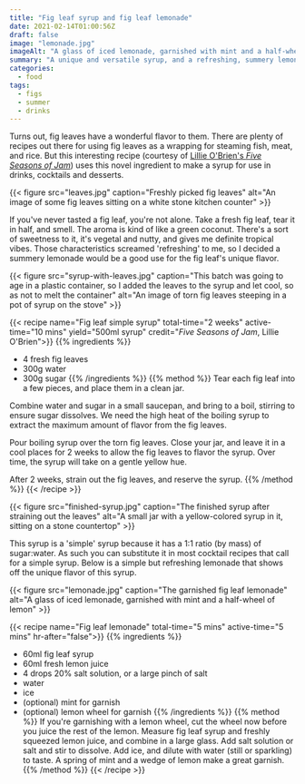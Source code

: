 ```yaml
---
title: "Fig leaf syrup and fig leaf lemonade"
date: 2021-02-14T01:00:56Z
draft: false
image: "lemonade.jpg"
imageAlt: "A glass of iced lemonade, garnished with mint and a half-wheel of lemon"
summary: "A unique and versatile syrup, and a refreshing, summery lemonade"
categories:
  - food
tags:
  - figs
  - summer
  - drinks
---
```


Turns out, fig leaves have a wonderful flavor to them.
There are plenty of recipes out there for using fig leaves as a wrapping for steaming fish, meat, and rice.
But this interesting recipe (courtesy of [Lillie O'Brien's *Five Seasons of Jam*](https://www.goodreads.com/book/show/39295501-five-seasons-of-jam))
uses this novel ingredient to make a syrup for use in drinks, cocktails and desserts.

{{< figure src="leaves.jpg" caption="Freshly picked fig leaves" alt="An image of some fig leaves sitting on a white stone kitchen counter" >}}

If you've never tasted a fig leaf, you're not alone.
Take a fresh fig leaf, tear it in half, and smell.
The aroma is kind of like a green coconut.
There's a sort of sweetness to it, it's vegetal and nutty, and gives me definite tropical vibes.
Those characteristics screamed 'refreshing' to me, so I decided a summery lemonade would be a good use for the fig leaf's
unique flavor.

{{< figure src="syrup-with-leaves.jpg" caption="This batch was going to age in a plastic container, so I added the leaves to the syrup and let cool, so as not to melt the container" alt="An image of torn fig leaves steeping in a pot of syrup on the stove" >}}

{{< recipe name="Fig leaf simple syrup" total-time="2 weeks" active-time="10 mins" yield="500ml syrup" credit="*Five Seasons of Jam*, Lillie O'Brien">}}
  {{% ingredients %}}
  * 4 fresh fig leaves
  * 300g water
  * 300g sugar
  {{% /ingredients %}}
  {{% method %}}
  Tear each fig leaf into a few pieces, and place them in a clean jar.

  Combine water and sugar in a small saucepan, and bring to a boil, stirring to ensure sugar dissolves.
  We need the high heat of the boiling syrup to extract the maximum amount of flavor from the fig leaves.

  Pour boiling syrup over the torn fig leaves.
  Close your jar, and leave it in a cool places for 2 weeks to allow the fig leaves to flavor the syrup.
  Over time, the syrup will take on a gentle yellow hue.

  After 2 weeks, strain out the fig leaves, and reserve the syrup.
  {{% /method %}}
{{< /recipe >}}

{{< figure src="finished-syrup.jpg" caption="The finished syrup after straining out the leaves" alt="A small jar with a yellow-colored syrup in it, sitting on a stone countertop" >}}

This syrup is a 'simple' syrup because it has a 1:1 ratio (by mass) of sugar:water.
As such you can substitute it in most cocktail recipes that call for a simple syrup.
Below is a simple but refreshing lemonade that shows off the unique flavor of this syrup.

{{< figure src="lemonade.jpg" caption="The garnished fig leaf lemonade" alt="A glass of iced lemonade, garnished with mint and a half-wheel of lemon" >}}

{{< recipe name="Fig leaf lemonade" total-time="5 mins" active-time="5 mins" hr-after="false">}}
  {{% ingredients %}}
  * 60ml fig leaf syrup
  * 60ml fresh lemon juice
  * 4 drops 20% salt solution, or a large pinch of salt
  * water
  * ice
  * (optional) mint for garnish
  * (optional) lemon wheel for garnish
  {{% /ingredients %}}
  {{% method %}}
  If you're garnishing with a lemon wheel, cut the wheel now before you juice the rest of the lemon.
  Measure fig leaf syrup and freshly squeezed lemon juice, and combine in a large glass.
  Add salt solution or salt and stir to dissolve.
  Add ice, and dilute with water (still or sparkling) to taste.
  A spring of mint and a wedge of lemon make a great garnish.
  {{% /method %}}
{{< /recipe >}}
